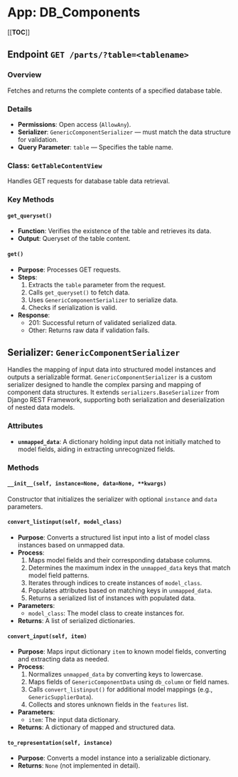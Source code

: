 # App: DB_Components

[[__TOC__]]

## Endpoint `GET /parts/?table=<tablename>`

### Overview
Fetches and returns the complete contents of a specified database table.

### Details
- **Permissions**: Open access (`AllowAny`).
- **Serializer**: `GenericComponentSerializer` — must match the data structure for validation.
- **Query Parameter**: `table` — Specifies the table name.

### Class: `GetTableContentView`
Handles GET requests for database table data retrieval.

### Key Methods

#### `get_queryset()`
- **Function**: Verifies the existence of the table and retrieves its data.
- **Output**: Queryset of the table content.

#### `get()`
- **Purpose**: Processes GET requests.
- **Steps**:
  1. Extracts the `table` parameter from the request.
  2. Calls `get_queryset()` to fetch data.
  3. Uses `GenericComponentSerializer` to serialize data.
  4. Checks if serialization is valid.
- **Response**:
	- 201: Successful return of validated serialized data.
	- Other: Returns raw data if validation fails.


## Serializer: `GenericComponentSerializer`
Handles the mapping of input data into structured model instances and outputs a serializable format. `GenericComponentSerializer` is a custom serializer designed to handle the complex parsing and mapping of component data structures. It extends `serializers.BaseSerializer` from Django REST Framework, supporting both serialization and deserialization of nested data models.

### Attributes
- **`unmapped_data`**: A dictionary holding input data not initially matched to model fields, aiding in extracting unrecognized fields.
    
### Methods

#### `__init__(self, instance=None, data=None, **kwargs)`
Constructor that initializes the serializer with optional `instance` and `data` parameters.

#### `convert_listinput(self, model_class)`
- **Purpose**: Converts a structured list input into a list of model class instances based on unmapped data.
- **Process**:
  1. Maps model fields and their corresponding database columns.
  2. Determines the maximum index in the `unmapped_data` keys that match model field patterns.
  3. Iterates through indices to create instances of `model_class`.
  4. Populates attributes based on matching keys in `unmapped_data`.
  5. Returns a serialized list of instances with populated data.
- **Parameters**:
  - `model_class`: The model class to create instances for.
- **Returns**: A list of serialized dictionaries.

#### `convert_input(self, item)`
- **Purpose**: Maps input dictionary `item` to known model fields, converting and extracting data as needed.
- **Process**:
  1. Normalizes `unmapped_data` by converting keys to lowercase.
  2. Maps fields of `GenericComponentData` using `db_column` or field names.
  3. Calls `convert_listinput()` for additional model mappings (e.g., `GenericSupplierData`).
  4. Collects and stores unknown fields in the `features` list.
- **Parameters**:
  - `item`: The input data dictionary.
- **Returns**: A dictionary of mapped and structured data.

#### `to_representation(self, instance)`
- **Purpose**: Converts a model instance into a serializable dictionary.
- **Returns**: `None` (not implemented in detail).
